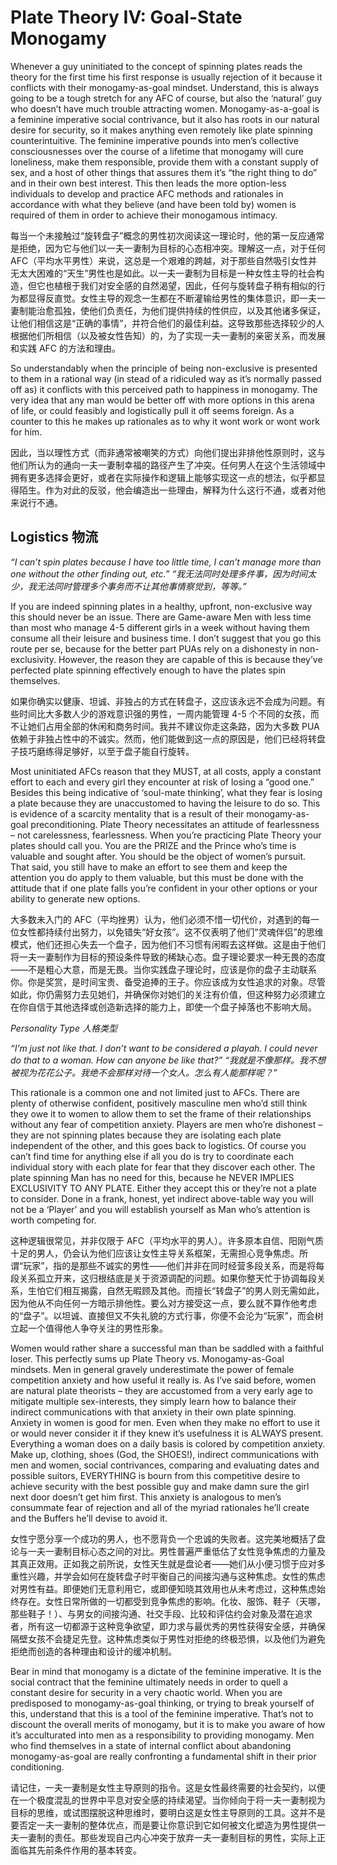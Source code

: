 # Plate Theory IV: Goal-State Monogamy

Whenever a guy uninitiated to the concept of spinning plates reads the theory for the first time his first response is usually rejection of it because it conflicts with their monogamy-as-goal mindset. Understand, this is always going to be a tough stretch for any AFC of course, but also the ‘natural’ guy who doesn’t have much trouble attracting women. Monogamy-as-a-goal is a feminine imperative social contrivance, but it also has roots in our natural desire for security, so it makes anything even remotely like plate spinning counterintuitive. The feminine imperative pounds into men’s collective consciousnesses over the course of a lifetime that monogamy will cure loneliness, make them responsible, provide them with a constant supply of sex, and a host of other things that assures them it’s “the right thing to do” and in their own best interest. This then leads the more option-less individuals to develop and practice AFC methods and rationales in accordance with what they believe (and have been told by) women is required of them in order to achieve their monogamous intimacy.

每当一个未接触过“旋转盘子”概念的男性初次阅读这一理论时，他的第一反应通常是拒绝，因为它与他们以一夫一妻制为目标的心态相冲突。理解这一点，对于任何 AFC（平均水平男性）来说，这总是一个艰难的跨越，对于那些自然吸引女性并无太大困难的“天生”男性也是如此。以一夫一妻制为目标是一种女性主导的社会构造，但它也植根于我们对安全感的自然渴望，因此，任何与旋转盘子稍有相似的行为都显得反直觉。女性主导的观念一生都在不断灌输给男性的集体意识，即一夫一妻制能治愈孤独，使他们负责任，为他们提供持续的性供应，以及其他诸多保证，让他们相信这是“正确的事情”，并符合他们的最佳利益。这导致那些选择较少的人根据他们所相信（以及被女性告知）的，为了实现一夫一妻制的亲密关系，而发展和实践 AFC 的方法和理由。

So understandably when the principle of being non-exclusive is presented to them in a rational way (in stead of a ridiculed way as it’s normally passed off as) it conflicts with this perceived path to happiness in monogamy. The very idea that any man would be better off with more options in this arena of life, or could feasibly and logistically pull it off seems foreign. As a counter to this he makes up rationales as to why it wont work or wont work for him.

因此，当以理性方式（而非通常被嘲笑的方式）向他们提出非排他性原则时，这与他们所认为的通向一夫一妻制幸福的路径产生了冲突。任何男人在这个生活领域中拥有更多选择会更好，或者在实际操作和逻辑上能够实现这一点的想法，似乎都显得陌生。作为对此的反驳，他会编造出一些理由，解释为什么这行不通，或者对他来说行不通。

## Logistics 物流

*“I can’t spin plates because I have too little time, I can’t manage more than one without the other finding out, etc.”*
*“我无法同时处理多件事，因为时间太少，我无法同时管理多个事务而不让其他事情察觉到，等等。”*

If you are indeed spinning plates in a healthy, upfront, non-exclusive way this should never be an issue. There are Game-aware Men with less time than most who manage 4-5 different girls in a week without having them consume all their leisure and business time. I don’t suggest that you go this route per se, because for the better part PUAs rely on a dishonesty in non-exclusivity. However, the reason they are capable of this is because they’ve perfected plate spinning effectively enough to have the plates spin themselves.

如果你确实以健康、坦诚、非独占的方式在转盘子，这应该永远不会成为问题。有些时间比大多数人少的游戏意识强的男性，一周内能管理 4-5 个不同的女孩，而不让她们占用全部的休闲和商务时间。我并不建议你走这条路，因为大多数 PUA 依赖于非独占性中的不诚实。然而，他们能做到这一点的原因是，他们已经将转盘子技巧磨练得足够好，以至于盘子能自行旋转。

Most uninitiated AFCs reason that they MUST, at all costs, apply a constant effort to each and every girl they encounter at risk of losing a “good one.” Besides this being indicative of ‘soul-mate thinking’, what they fear is losing a plate because they are unaccustomed to having the leisure to do so. This is evidence of a scarcity mentality that is a result of their monogamy-as-goal preconditioning. Plate Theory necessitates an attitude of fearlessness – not carelessness, fearlessness. When you’re practicing Plate Theory your plates should call you. You are the PRIZE and the Prince who’s time is valuable and sought after. You should be the object of women’s pursuit. That said, you still have to make an effort to see them and keep the attention you do apply to them valuable, but this must be done with the attitude that if one plate falls you’re confident in your other options or your ability to generate new options.

大多数未入门的 AFC（平均挫男）认为，他们必须不惜一切代价，对遇到的每一位女性都持续付出努力，以免错失“好女孩”。这不仅表明了他们“灵魂伴侣”的思维模式，他们还担心失去一个盘子，因为他们不习惯有闲暇去这样做。这是由于他们将一夫一妻制作为目标的预设条件导致的稀缺心态。盘子理论要求一种无畏的态度——不是粗心大意，而是无畏。当你实践盘子理论时，应该是你的盘子主动联系你。你是奖赏，是时间宝贵、备受追捧的王子。你应该成为女性追求的对象。尽管如此，你仍需努力去见她们，并确保你对她们的关注有价值，但这种努力必须建立在你自信于其他选择或创造新选择的能力上，即使一个盘子掉落也不影响大局。

*Personality Type 人格类型*

*“I’m just not like that. I don’t want to be considered a playah. I could never do that to a woman. How can anyone be like that?”*
*“我就是不像那样。我不想被视为花花公子。我绝不会那样对待一个女人。怎么有人能那样呢？”*

This rationale is a common one and not limited just to AFCs. There are plenty of otherwise confident, positively masculine men who’d still think they owe it to women to allow them to set the frame of their relationships without any fear of competition anxiety. Players are men who’re dishonest – they are not spinning plates because they are isolating each plate independent of the other, and this goes back to logistics. Of course you can’t find time for anything else if all you do is try to coordinate each individual story with each plate for fear that they discover each other. The plate spinning Man has no need for this, because he NEVER IMPLIES EXCLUSIVITY TO ANY PLATE. Either they accept this or they’re not a plate to consider. Done in a frank, honest, yet indirect above-table way you will not be a ‘Player’ and you will establish yourself as Man who’s attention is worth competing for.

这种逻辑很常见，并非仅限于 AFC（平均水平的男人）。许多原本自信、阳刚气质十足的男人，仍会认为他们应该让女性主导关系框架，无需担心竞争焦虑。所谓“玩家”，指的是那些不诚实的男性——他们并非在同时经营多段关系，而是将每段关系孤立开来，这归根结底是关于资源调配的问题。如果你整天忙于协调每段关系，生怕它们相互揭露，自然无暇顾及其他。而擅长“转盘子”的男人则无需如此，因为他从不向任何一方暗示排他性。要么对方接受这一点，要么就不算作他考虑的“盘子”。以坦诚、直接但又不失礼貌的方式行事，你便不会沦为“玩家”，而会树立起一个值得他人争夺关注的男性形象。

Women would rather share a successful man than be saddled with a faithful loser. This perfectly sums up Plate Theory vs. Monogamy-as-Goal mindsets. Men in general gravely underestimate the power of female competition anxiety and how useful it really is. As I’ve said before, women are natural plate theorists – they are accustomed from a very early age to mitigate multiple sex-interests, they simply learn how to balance their indirect communications with that anxiety in their own plate spinning. Anxiety in women is good for men. Even when they make no effort to use it or would never consider it if they knew it’s usefulness it is ALWAYS present. Everything a woman does on a daily basis is colored by competition anxiety. Make up, clothing, shoes (God, the SHOES!), indirect communications with men and women, social contrivances, comparing and evaluating dates and possible suitors, EVERYTHING is bourn from this competitive desire to achieve security with the best possible guy and make damn sure the girl next door doesn’t get him first. This anxiety is analogous to men’s consummate fear of rejection and all of the myriad rationales he’ll create and the Buffers he’ll devise to avoid it.

女性宁愿分享一个成功的男人，也不愿背负一个忠诚的失败者。这完美地概括了盘论与一夫一妻制目标心态之间的对比。男性普遍严重低估了女性竞争焦虑的力量及其真正效用。正如我之前所说，女性天生就是盘论者——她们从小便习惯于应对多重性兴趣，并学会如何在旋转盘子时平衡自己的间接沟通与这种焦虑。女性的焦虑对男性有益。即便她们无意利用它，或即便知晓其效用也从未考虑过，这种焦虑始终存在。女性日常所做的一切都受到竞争焦虑的影响。化妆、服饰、鞋子（天哪，那些鞋子！）、与男女的间接沟通、社交手段、比较和评估约会对象及潜在追求者，所有这一切都源于这种竞争欲望，即力求与最优秀的男性获得安全感，并确保隔壁女孩不会捷足先登。这种焦虑类似于男性对拒绝的终极恐惧，以及他们为避免拒绝而创造的各种理由和设计的缓冲机制。

Bear in mind that monogamy is a dictate of the feminine imperative. It is the social contract that the feminine ultimately needs in order to quell a constant desire for security in a very chaotic world. When you are predisposed to monogamy-as-goal thinking, or trying to break yourself of this, understand that this is a tool of the feminine imperative. That’s not to discount the overall merits of monogamy, but it is to make you aware of how it’s acculturated into men as a responsibility to providing monogamy. Men who find themselves in a state of internal conflict about abandoning monogamy-as-goal are really confronting a fundamental shift in their prior conditioning.

请记住，一夫一妻制是女性主导原则的指令。这是女性最终需要的社会契约，以便在一个极度混乱的世界中平息对安全感的持续渴望。当你倾向于将一夫一妻制视为目标的思维，或试图摆脱这种思维时，要明白这是女性主导原则的工具。这并不是要否定一夫一妻制的整体优点，而是要让你意识到它如何被文化塑造为男性提供一夫一妻制的责任。那些发现自己内心冲突于放弃一夫一妻制目标的男性，实际上正面临其先前条件作用的基本转变。